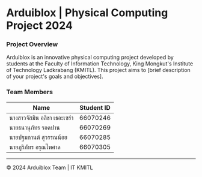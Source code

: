 # Arduiblox | Physical Computing Project 2024

### Project Overview
Arduiblox is an innovative physical computing project developed by students at the Faculty of Information Technology, King Mongkut's Institute of Technology Ladkrabang (KMITL). This project aims to [brief description of your project's goals and objectives].

### Team Members

| Name | Student ID |
|------|------------|
| นางสาวจัสมิน อลิชา เธอะเซร่า | 66070246 |
| นายธนานุภัทร รอดปาน | 66070269 |
| นายปฐมกานต์ สุวรรณน้อย | 66070285 |
| นายภูริภัทร อรุณไพศาล | 66070305 |

---

© 2024 Arduiblox Team | IT KMITL


